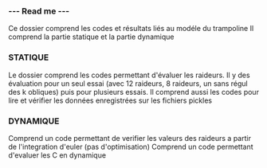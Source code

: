 ### --- Read me --- ###
Ce dossier comprend les codes et résultats liés au modéle du trampoline
Il comprend la partie statique et la partie dynamique

### STATIQUE
Le dossier comprend les codes permettant d'évaluer les raideurs.
Il y des évaluation pour un seul essai (avec 12 raideurs, 8 raideurs, un sans régul des k obliques)
puis pour plusieurs essais.
Il comprend aussi les codes pour lire et vérifier les données enregistrées sur les fichiers pickles

### DYNAMIQUE
Comprend un code permettant de verifier les valeurs des raideurs a partir de l'integration d'euler (pas d'optimisation)
Comprend un code permettant d'evaluer les C en dynamique
